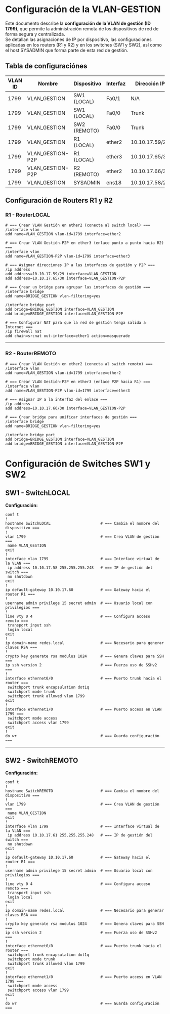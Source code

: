 # Configuración de la VLAN-GESTION

Este documento describe la **configuración de la VLAN de gestión (ID 1799)**, que permite la administración remota de los dispositivos de red de forma segura y centralizada.  
Se detallan las asignaciones de IP por dispositivo, las configuraciones aplicadas en los routers (R1 y R2) y en los switches (SW1 y SW2), así como el host SYSADMIN que forma parte de esta red de gestión.  

## Tabla de configuraciónes

| VLAN ID | Nombre           | Dispositivo | Interfaz   | Dirección IP       | Tipo     |
|---------|-----------------|-------------|------------|--------------------|----------|
| 1799    | VLAN_GESTION     | SW1 (LOCAL)         | Fa0/1      | N/A                | Access   |
| 1799    | VLAN_GESTION     | SW1 (LOCAL)         | Fa0/0      | Trunk              | Trunk    |
| 1799    | VLAN_GESTION     | SW2 (REMOTO)        | Fa0/0      | Trunk              | Trunk    |
| 1799    | VLAN_GESTION     | R1 (LOCAL)  | ether2     | 10.10.17.59/29     | Routed   |
| 1799    | VLAN_GESTION-P2P | R1 (LOCAL)  | ether3     | 10.10.17.65/30     | Routed   |
| 1799    | VLAN_GESTION-P2P | R2 (REMOTO) | ether2     | 10.10.17.66/30     | Routed   |
| 1799    | VLAN_GESTION     | SYSADMIN    | ens18      | 10.10.17.58/29  | Host     |

## Configuración de Routers R1 y R2

### R1 - RouterLOCAL

```shell
# === Crear VLAN Gestión en ether2 (conecta al switch local) ===
/interface vlan
add name=VLAN_GESTION vlan-id=1799 interface=ether2

# === Crear VLAN Gestión-P2P en ether3 (enlace punto a punto hacia R2) ===
/interface vlan
add name=VLAN_GESTION-P2P vlan-id=1799 interface=ether3

# === Asignar direcciones IP a las interfaces de gestión y P2P ===
/ip address
add address=10.10.17.59/29 interface=VLAN_GESTION
add address=10.10.17.65/30 interface=VLAN_GESTION-P2P

# === Crear un bridge para agrupar las interfaces de gestión ===
/interface bridge
add name=BRIDGE_GESTION vlan-filtering=yes

/interface bridge port
add bridge=BRIDGE_GESTION interface=VLAN_GESTION
add bridge=BRIDGE_GESTION interface=VLAN_GESTION-P2P

# === Configurar NAT para que la red de gestión tenga salida a Internet ===
/ip firewall nat
add chain=srcnat out-interface=ether1 action=masquerade
```

---

### R2 - RouterREMOTO

```shell
# === Crear VLAN Gestión en ether2 (conecta al switch remoto) ===
/interface vlan
add name=VLAN_GESTION vlan-id=1799 interface=ether2

# === Crear VLAN Gestión-P2P en ether3 (enlace P2P hacia R1) ===
/interface vlan
add name=VLAN_GESTION-P2P vlan-id=1799 interface=ether3

# === Asignar IP a la interfaz del enlace ===
/ip address
add address=10.10.17.66/30 interface=VLAN_GESTION-P2P

# === Crear bridge para unificar interfaces de gestión ===
/interface bridge
add name=BRIDGE_GESTION vlan-filtering=yes

/interface bridge port
add bridge=BRIDGE_GESTION interface=VLAN_GESTION
add bridge=BRIDGE_GESTION interface=VLAN_GESTION-P2P
```


# Configuración de Switches SW1 y SW2

## SW1 - SwitchLOCAL


**Configuración:**
```plaintext
conf t
!
hostname SwitchLOCAL                      # === Cambia el nombre del dispositivo ===
!
vlan 1799                                 # === Crea VLAN de gestión ===
 name VLAN_GESTION
exit
!
interface vlan 1799                       # === Interface virtual de la VLAN ===
 ip address 10.10.17.58 255.255.255.248   # === IP de gestión del switch === 
 no shutdown
exit
!
ip default-gateway 10.10.17.60            # === Gateway hacia el router R1 ===
!
username admin privilege 15 secret admin  # === Usuario local con privilegios ===
!
line vty 0 4                              # === Configura acceso remoto ===
 transport input ssh
 login local
exit
!
ip domain-name redes.local                # === Necesario para generar claves RSA ===
!
crypto key generate rsa modulus 1024      # === Genera claves para SSH ===
ip ssh version 2                          # === Fuerza uso de SSHv2 ===
!
interface ethernet0/0                     # === Puerto trunk hacia el router ===
 switchport trunk encapsulation dot1q
 switchport mode trunk
 switchport trunk allowed vlan 1799
exit
!
interface ethernet1/0                     # === Puerto access en VLAN 1799 ===
 switchport mode access
 switchport access vlan 1799
exit
!
do wr                                     # === Guarda configuración ===
```

---

## SW2 - SwitchREMOTO

**Configuración:**
```plaintext
conf t
!
hostname SwitchREMOTO                     # === Cambia el nombre del dispositivo ===
!
vlan 1799                                 # === Crea VLAN de gestión ===
 name VLAN_GESTION
exit
!
interface vlan 1799                       # === Interface virtual de la VLAN ===
 ip address 10.10.17.61 255.255.255.248   # === IP de gestión del switch ===
 no shutdown
exit
!
ip default-gateway 10.10.17.60            # === Gateway hacia el router R1 ===
!
username admin privilege 15 secret admin  # === Usuario local con privilegios ===
!
line vty 0 4                              # === Configura acceso remoto ===
 transport input ssh
 login local
exit
!
ip domain-name redes.local                # === Necesario para generar claves RSA ===
!
crypto key generate rsa modulus 1024      # === Genera claves para SSH ===
ip ssh version 2                          # === Fuerza uso de SSHv2 ===
!
interface ethernet0/0                     # === Puerto trunk hacia el router ===
 switchport trunk encapsulation dot1q
 switchport mode trunk
 switchport trunk allowed vlan 1799
exit
!
interface ethernet1/0                     # === Puerto access en VLAN 1799 ===
 switchport mode access
 switchport access vlan 1799
exit
!
do wr                                     # === Guarda configuración ===
```